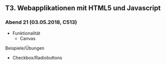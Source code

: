 ## T3. Webapplikationen mit HTML5 und Javascript
### Abend 21 (03.05.2018, C513)
- Funktionalität
  * Canvas

Beispiele/Übungen
- Checkbox/Radiobuttons

